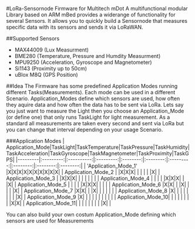 #LoRa-Sensornode Firmware for Multitech mDot
A multifunctional modular Library based on ARM mBed provides a widerange of functionality for several Sensors. 
It allows you to quickly build a Sensornode that measures specific data with its sensors and sends it via LoRaWAN.

##Supported Sensors
+ MAX44009 (Lux Measurment)
+ BME280 (Temperature, Pressure and Humdity Measurment)
+ MPU9250 (Acceleration, Gyroscope and Magnetometer)
+ Si1143 (Proximity up to 50cm)
+ uBlox M8Q (GPS Position)

##Idea
The Firmware has some predefined Application Modes running different Tasks(Measurements). Each mode can be used in a different Scenario. Application_Modes define which sensors are used, how often they aquire data and how often the data has to be sent via LoRa.
Lets say you just want to measure the Light then you choose an Application_Mode (or define one) that only runs TaskLight for light measurement. As a standard all measurements are taken every second and sent via LoRa but you can change that interval depending on your usage Scenario.

###Application Modes
| Application_Mode|TaskLight|TaskTemperature|TaskPressure|TaskHumidity|TaskAcceleration|TaskGyroscope|TaskMagnetometer|TaskProximity|TaskGPS|
|---------|:---------:|:----------:|:---------:|:--------:|:--------:|:---------:|:--------:|:--------:|:--------:|
| 'Application_Mode_1' |X|X|X|X|X|X|X|X|X|X|
| Application_Mode_2 | |X|X|X| | | | | |X|
| Application_Mode_3 | |X|X|X| | | | | | |
| Application_Mode_4 | | | | |X|X|X| | |X|
| Application_Mode_5 | | | | |X|X|X| | | |
| Application_Mode_6 |X|X| | |X| | | | |X|
| Application_Mode_7 |X|X| | |X| | | | | |
| Application_Mode_8 |X| | | | | | | | |X|
| Application_Mode_9 |X| | | | | | | | | |
| Application_Mode_10| | | | | | | | |X|X|
| Application_Mode_11| | | | | | | | |X| |

You can also build your own costum Application_Mode defining which sensors are used for Measurements
